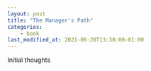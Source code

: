 ```yaml
---
layout: post
title: "The Manager's Path"
categories:
    - book
last_modified_at: 2021-06-28T13:30:00-01:00
---
```


Initial thoughts
